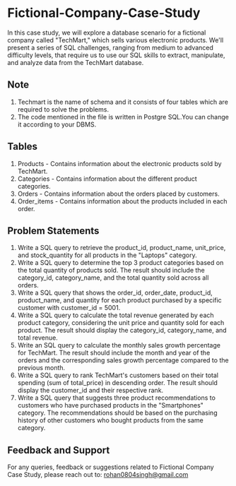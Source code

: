 # Fictional-Company-Case-Study
In this case study, we will explore a database scenario for a fictional company called "TechMart," which sells various electronic products. We'll present a series of SQL challenges, ranging from medium to advanced difficulty levels, that require us to use our SQL skills to extract, manipulate, and analyze data from the TechMart database. 

## Note
1) Techmart is the name of schema and it consists of four tables which are required to solve the problems.
2) The code mentioned in the file is written in Postgre SQL.You can change it according to your DBMS.

## Tables 
1) Products - Contains information about the electronic products sold by TechMart.
2) Categories -  Contains information about the different product categories.
3) Orders -  Contains information about the orders placed by customers.
4) Order_items - Contains information about the products included in each order.

## Problem Statements
1) Write a SQL query to retrieve the product_id, product_name, unit_price, and stock_quantity for all products in the "Laptops" category.
2) Write a SQL query to determine the top 3 product categories based on the total quantity of products sold. The result should include the category_id, category_name, and the total quantity sold across all orders.
3) Write a SQL query that shows the order_id, order_date, product_id, product_name, and quantity for each product purchased by a specific customer with customer_id = 5001.
4) Write a SQL query to calculate the total revenue generated by each product category, considering the unit price and quantity sold for each product. The result should display the category_id, category_name, and total revenue.
5) Write an SQL query to calculate the monthly sales growth percentage for TechMart. The result should include the month and year of the orders and the corresponding sales growth percentage compared to the previous month.
7) Write a SQL query to rank TechMart's customers based on their total spending (sum of total_price) in descending order. The result should display the customer_id and their respective rank.
8) Write a SQL query that suggests three product recommendations to customers who have purchased products in the "Smartphones" category. The recommendations should be based on the purchasing history of other customers who bought products from the same category.

## Feedback and Support
For any queries, feedback or suggestions related to Fictional Company Case Study, please reach out to: rohan0804singh@gmail.com


